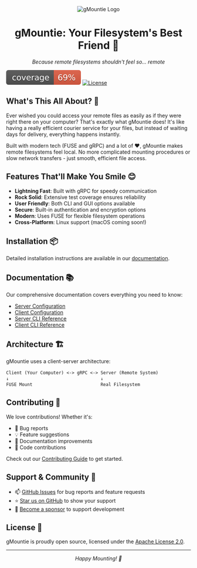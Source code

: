 <div align="center">
  <img class="logo" src="assets/logo-full-cropped.png" alt="gMountie Logo" width="300"/>
  <h1>gMountie: Your Filesystem's Best Friend 🤠</h1>
  <p><i>Because remote filesystems shouldn't feel so... remote</i></p>
</div>

![coverage](https://raw.githubusercontent.com/johnbuluba/gMountie/badges/.badges/master/coverage.svg)
[![License](https://img.shields.io/badge/License-Apache%202.0-blue.svg)](https://opensource.org/licenses/Apache-2.0)

## What's This All About? 🤔

Ever wished you could access your remote files as easily as if they were right there on your computer? That's exactly what gMountie does! It's like having a really efficient courier service for your files, but instead of waiting days for delivery, everything happens instantly.

Built with modern tech (FUSE and gRPC) and a lot of ❤️, gMountie makes remote filesystems feel local. No more complicated mounting procedures or slow network transfers - just smooth, efficient file access.

## Features That'll Make You Smile 😊

- **Lightning Fast**: Built with gRPC for speedy communication
- **Rock Solid**: Extensive test coverage ensures reliability
- **User Friendly**: Both CLI and GUI options available
- **Secure**: Built-in authentication and encryption options
- **Modern**: Uses FUSE for flexible filesystem operations
- **Cross-Platform**: Linux support (macOS coming soon!)

## Installation 📦

Detailed installation instructions are available in our [documentation](https://gmountie.docs.com).

## Documentation 📚

Our comprehensive documentation covers everything you need to know:

- [Server Configuration](docs/server/config.md)
- [Client Configuration](docs/client/config.md)
- [Server CLI Reference](docs/server/cli.md)
- [Client CLI Reference](docs/client/cli.md)

## Architecture 🏗️

gMountie uses a client-server architecture:

```
Client (Your Computer) <-> gRPC <-> Server (Remote System)
↓                                   ↓
FUSE Mount                          Real Filesystem
```

## Contributing 🤝

We love contributions! Whether it's:

- 🐛 Bug reports
- 💡 Feature suggestions
- 📝 Documentation improvements
- 🔧 Code contributions

Check out our [Contributing Guide](CONTRIBUTING.md) to get started.

## Support & Community 💬

- 📫 [GitHub Issues](https://github.com/johnbuluba/gMountie/issues) for bug reports and feature requests
- ⭐ [Star us on GitHub](https://github.com/johnbuluba/gMountie) to show your support
- 💖 [Become a sponsor](https://github.com/sponsors/johnbuluba) to support development

## License 📜

gMountie is proudly open source, licensed under the [Apache License 2.0](LICENSE).

---

<div align="center">
  <i>Happy Mounting! 🎉</i>
</div>



